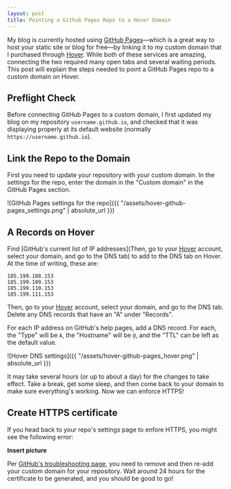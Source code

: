 ```yaml
---
layout: post
title: Pointing a Github Pages Repo to a Hover Domain
---
```


My blog is currently hosted using [GitHub Pages](https://pages.github.com/)&mdash;which is a great way to host your static site or blog for free&mdash;by linking it to my custom domain that I purchased through [Hover](https://www.hover.com/). While both of these services are amazing, connecting the two required many open tabs and several waiting periods. This post will explain the steps needed to point a GitHub Pages repo to a custom domain on Hover. 

## Preflight Check

Before connecting GitHub Pages to a custom domain, I first updated my blog on my repository `username.github.io`, and checked that it was displaying properly at its default website (normally `https://username.github.io`).

## Link the Repo to the Domain

First you need to update your repository with your custom domain. In the settings for the repo, enter the domain in the "Custom domain" in the GitHub Pages section. 

![GitHub Pages settings for the repo]({{ "/assets/hover-github-pages_settings.png" | absolute_url }})

## A Records on Hover

Find [GitHub's current list of IP addresses](Then, go to your [Hover](https://www.hover.com/) account, select your domain, and go to the DNS tab) to add to the DNS tab on Hover. At the time of writing, these are:

```
185.199.108.153
185.199.109.153
185.199.110.153
185.199.111.153
```

Then, go to your [Hover](https://www.hover.com/) account, select your domain, and go to the DNS tab. Delete any DNS records that have an "A" under "Records".

For each IP address on GitHub's help pages, add a DNS record. For each, the "Type" will be `A`, the "Hostname" will be `@`, and the "TTL" can be left as the default value.

![Hover DNS settings]({{ "/assets/hover-github-pages_hover.png" | absolute_url }})

It may take several hours (or up to about a day) for the changes to take effect. Take a break, get some sleep, and then come back to your domain to make sure everything's working. Now we can enforce HTTPS!

## Create HTTPS certificate

If you head back to your repo's settings page to enfore HTTPS, you might see the following error:

**Insert picture**

Per [GitHub's troubleshooting page](https://help.github.com/articles/troubleshooting-custom-domains/#https-errors), you need to remove and then re-add your custom domain for your repository. Wait around 24 hours for the certificate to be generated, and you should be good to go!
